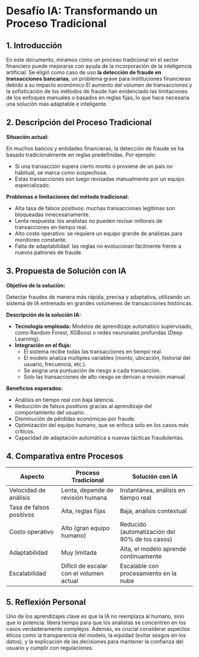 # Desafío IA: Transformando un Proceso Tradicional

## 1. Introducción

En este documento, miramos cómo un proceso tradicional en el sector financiero puede mejorarse con ayuda de la incorporación de la inteligencia artificial. Se eligió como caso de uso **la detección de fraude en transacciones bancarias**, un problema grave para instituciones financieras debido a su impacto económico
El aumento del volumen de transacciones y la sofisticación de los métodos de fraude han evidenciado las limitaciones de los enfoques manuales o basados en reglas fijas, lo que hace necesaria una solución más adaptable e inteligente.

## 2. Descripción del Proceso Tradicional

**Situación actual:**

En muchos bancos y entidades financieras, la detección de fraude se ha basado tradicionalmente en reglas predefinidas. Por ejemplo:

- Si una transacción supera cierto monto o proviene de un país no habitual, se marca como sospechosa.
- Estas transacciones son luego revisadas manualmente por un equipo especializado.

**Problemas o limitaciones del método tradicional:**

- Alta tasa de falsos positivos: muchas transacciones legítimas son bloqueadas innecesariamente.
- Lenta respuesta: los analistas no pueden revisar millones de transacciones en tiempo real.
- Alto costo operativo: se requiere un equipo grande de analistas para monitoreo constante.
- Falta de adaptabilidad: las reglas no evolucionan fácilmente frente a nuevos patrones de fraude.

## 3. Propuesta de Solución con IA

**Objetivo de la solución:**

Detectar fraudes de manera más rápida, precisa y adaptativa, utilizando un sistema de IA entrenado en grandes volúmenes de transacciones históricas.

**Descripción de la solución IA:**

- **Tecnología empleada:** Modelos de aprendizaje automático supervisado, como Random Forest, XGBoost o redes neuronales profundas (Deep Learning).
- **Integración en el flujo:**
  - El sistema recibe todas las transacciones en tiempo real.
  - El modelo analiza múltiples variables (monto, ubicación, historial del usuario, frecuencia, etc.).
  - Se asigna una puntuación de riesgo a cada transacción.
  - Solo las transacciones de alto riesgo se derivan a revisión manual.

**Beneficios esperados:**

- Análisis en tiempo real con baja latencia.
- Reducción de falsos positivos gracias al aprendizaje del comportamiento del usuario.
- Disminución de pérdidas económicas por fraude.
- Optimización del equipo humano, que se enfoca solo en los casos más críticos.
- Capacidad de adaptación automática a nuevas tácticas fraudulentas.

## 4. Comparativa entre Procesos

| Aspecto                    | Proceso Tradicional                         | Solución con IA                                 |
|----------------------------|---------------------------------------------|-------------------------------------------------|
| Velocidad de análisis      | Lenta, depende de revisión humana           | Instantánea, análisis en tiempo real            |
| Tasa de falsos positivos   | Alta, reglas fijas                          | Baja, análisis contextual                       |
| Costo operativo            | Alto (gran equipo humano)                   | Reducido (automatización del 90% de los casos)  |
| Adaptabilidad              | Muy limitada                                | Alta, el modelo aprende continuamente           |
| Escalabilidad              | Difícil de escalar con el volumen actual    | Escalable con procesamiento en la nube          |

## 5. Reflexión Personal
Uno de los aprendizajes clave es que la IA no reemplaza al humano, sino que lo potencia: libera tiempo para que los analistas se concentren en los casos verdaderamente complejos.
Además, es crucial considerar aspectos éticos como la transparencia del modelo, la equidad (evitar sesgos en los datos), y la explicación de las decisiones para mantener la confianza del usuario y cumplir con regulaciones.
